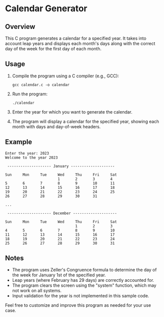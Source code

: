 # Calendar Generator

## Overview
This C program generates a calendar for a specified year. It takes into account leap years and displays each month's days along with the correct day of the week for the first day of each month.

## Usage
1. Compile the program using a C compiler (e.g., GCC):
   ```
   gcc calendar.c -o calendar
   ```

2. Run the program:
   ```
   ./calendar
   ```

3. Enter the year for which you want to generate the calendar.

4. The program will display a calendar for the specified year, showing each month with days and day-of-week headers.

## Example
```
Enter the year: 2023
Welcome to the year 2023

 -------------------- January --------------------

Sun     Mon     Tue     Wed     Thu     Fri     Sat
                        1       2       3       4
5       6       7       8       9       10      11
12      13      14      15      16      17      18
19      20      21      22      23      24      25
26      27      28      29      30      31

...

 -------------------- December --------------------

Sun     Mon     Tue     Wed     Thu     Fri     Sat
                                1       2       3
4       5       6       7       8       9       10
11      12      13      14      15      16      17
18      19      20      21      22      23      24
25      26      27      28      29      30      31
```

## Notes
- The program uses Zeller's Congruence formula to determine the day of the week for January 1st of the specified year.
- Leap years (where February has 29 days) are correctly accounted for.
- The program clears the screen using the "system" function, which may not work on all systems.
- Input validation for the year is not implemented in this sample code.

Feel free to customize and improve this program as needed for your use case.
